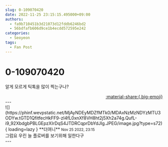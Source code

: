 ```yaml
---
slug: 0-109070420
date: 2022-11-25 23:15:15.495000+09:00
authors:
  - fa9b710451b3d21073d12fddb6246bd2
  - 56bdfafb606d9ce1b4ecdd572595e242
categories:
  - Seoyeon
tags:
  - Fan Post
---
```


# 0-109070420

<div class="post-container" markdown="1">
<div class="content-container md-sidebar__scrollwrap" markdown="1">

알게 모르게 틱톡을 많이 찍는구나? 

</div>
</div>

<div style="text-align: right;" markdown="1">
<a href="https://weverse.io/fromis9/fanpost/0-109070420" style="text-align: right;">:material-share:{.big-emoji}</a>
</div>
---

<div class="comments-container md-sidebar__scrollwrap" markdown="1">
<div class="comment" markdown="1">
<div class='id-container' markdown="1">
![](https://phinf.wevpstatic.net/MjAyNDEyMDZfMTk0/MDAxNzMzNDYzMTU3ODYw.tGTD1QfitfecHkFF9-zI4fL0xnXf8VH8ht2j5Xh2a74g.QufL-i9_92XbdgbPBLGEpzXIrDqS4JTDRCqprDbYdJIg.JPEG/image.jpg?type=s72){ loading=lazy }
**<span class="artist">더여니</span>** <small>Nov 25 2022, 23:15</small><br>
</div>
<div class='comment-body' markdown="1">
그럼요 우린 늘 플로버를 보기위해 일한다구
</div>
</div>
</div>
---
